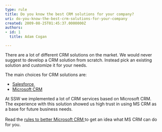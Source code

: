 ```yaml
---
type: rule
title: Do you know the best CRM solutions for your company?
uri: do-you-know-the-best-crm-solutions-for-your-company
created: 2009-08-25T01:45:37.0000000Z
authors:
- id: 1
  title: Adam Cogan

---
```




<span class='intro'> ​​There are a lot of different CRM solutions on the market.&#160;We would never suggest to develop a CRM solution from scratch. Instead pick an existing solution and customize it for your needs.<br>
 </span>


  <p>The main choices for CRM solutions are&#58;</p>
<ul>
    <li><a title="Salesforce" href="http&#58;//www.salesforce.com/crm/" target="_blank">Salesforce&#160;</a> </li>
    <li><a title="Microsoft CRM " href="https&#58;//www.ssw.com.au/ssw/Consulting/MicrosoftCRM.aspx" target="_blank">Microsoft CRM</a> </li>
</ul>
<p>At SSW we implemented a lot of CRM services based on Microsoft CRM. <br>
The experience with this solution showed us high trust in using MS CRM as a base for future business needs.<br>
<br>
Read the <a title="SSW Rules to Better Microsoft CRM" href="http&#58;//www.ssw.com.au/ssw/Standards/Rules/RulestoBetterMicrosoftCRM.aspx">rules to better Microsoft CRM </a>to get an idea what MS CRM can do for you.</p>



